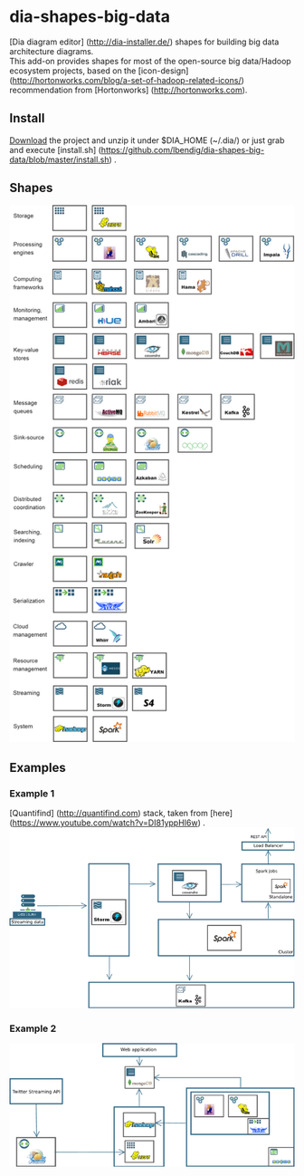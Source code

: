 # dia-shapes-big-data


[Dia diagram editor] (http://dia-installer.de/) shapes for building big data architecture diagrams.<br>
This add-on provides shapes for most of the open-source big data/Hadoop ecosystem projects, based on the [icon-design]
(http://hortonworks.com/blog/a-set-of-hadoop-related-icons/) recommendation from [Hortonworks] (http://hortonworks.com).

## Install

[Download](https://github.com/lbendig/dia-shapes-big-data/archive/master.zip) the project and unzip it under
$DIA_HOME (~/.dia/) or just grab and execute [install.sh] (https://github.com/lbendig/dia-shapes-big-data/blob/master/install.sh) .


## Shapes

![Shapelist](https://github.com/lbendig/dia-shapes-big-data/raw/master/docs/img/shapelist.png)



## Examples

### Example 1
[Quantifind] (http://quantifind.com) stack, taken from [here] (https://www.youtube.com/watch?v=DI81yppHI6w) .
![Example-1](https://github.com/lbendig/dia-shapes-big-data/raw/master/docs/img/example1.png)


### Example 2
![Example-2](https://github.com/lbendig/dia-shapes-big-data/raw/master/docs/img/example2.png)
